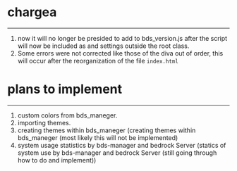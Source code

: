 # chargea
---------

1. now it will no longer be presided to add to bds_version.js after the script will now be included as and settings outside the root class.
2. Some errors were not corrected like those of the diva out of order, this will occur after the reorganization of the file `index.html`


# plans to implement
---------

1. custom colors from bds_maneger.
2. importing themes.
3. creating themes within bds_maneger (creating themes within bds_maneger (most likely this will not be implemented)
4. system usage statistics by bds-manager and bedrock Server (statics of system use by bds-manager and bedrock Server (still going through how to do and implement))